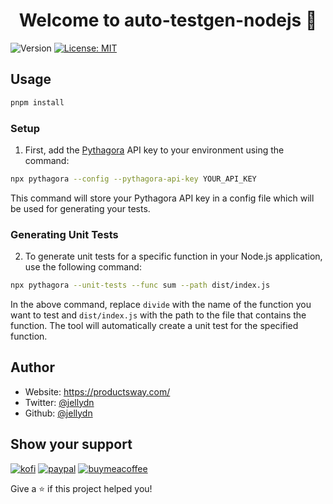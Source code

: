 <h1 align="center">Welcome to auto-testgen-nodejs 👋</h1>
<p>
  <img alt="Version" src="https://img.shields.io/badge/version-1.0.0-blue.svg?cacheSeconds=2592000" />
  <a href="#" target="_blank">
    <img alt="License: MIT" src="https://img.shields.io/badge/License-MIT-yellow.svg" />
  </a>
</p>

## Usage

```sh
pnpm install
```

### Setup

1. First, add the [Pythagora](https://github.com/Pythagora-io/pythagora) API key to your environment using the command:

```sh
npx pythagora --config --pythagora-api-key YOUR_API_KEY
```

This command will store your Pythagora API key in a config file which will be used for generating your tests.

### Generating Unit Tests

2. To generate unit tests for a specific function in your Node.js application, use the following command:

```sh
npx pythagora --unit-tests --func sum --path dist/index.js
```

In the above command, replace `divide` with the name of the function you want to test and `dist/index.js` with the path to the file that contains the function. The tool will automatically create a unit test for the specified function.

## Author

- Website: https://productsway.com/
- Twitter: [@jellydn](https://twitter.com/jellydn)
- Github: [@jellydn](https://github.com/jellydn)

## Show your support

[![kofi](https://img.shields.io/badge/Ko--fi-F16061?style=for-the-badge&logo=ko-fi&logoColor=white)](https://ko-fi.com/dunghd)
[![paypal](https://img.shields.io/badge/PayPal-00457C?style=for-the-badge&logo=paypal&logoColor=white)](https://paypal.me/dunghd)
[![buymeacoffee](https://img.shields.io/badge/Buy_Me_A_Coffee-FFDD00?style=for-the-badge&logo=buy-me-a-coffee&logoColor=black)](https://www.buymeacoffee.com/dunghd)

Give a ⭐️ if this project helped you!
